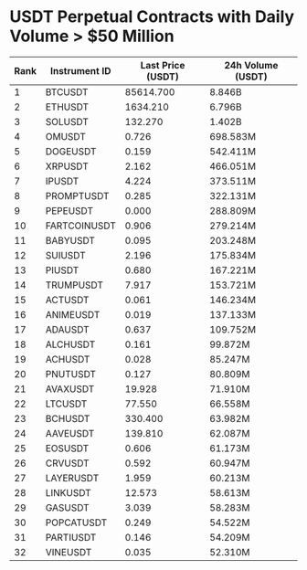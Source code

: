 # USDT Perpetual Contracts with Daily Volume > $50 Million

| Rank | Instrument ID | Last Price (USDT) | 24h Volume (USDT) |
|------|---------------|-------------------|-------------------|
| 1 | BTCUSDT | 85614.700 | 8.846B |
| 2 | ETHUSDT | 1634.210 | 6.796B |
| 3 | SOLUSDT | 132.270 | 1.402B |
| 4 | OMUSDT | 0.726 | 698.583M |
| 5 | DOGEUSDT | 0.159 | 542.411M |
| 6 | XRPUSDT | 2.162 | 466.051M |
| 7 | IPUSDT | 4.224 | 373.511M |
| 8 | PROMPTUSDT | 0.285 | 322.131M |
| 9 | PEPEUSDT | 0.000 | 288.809M |
| 10 | FARTCOINUSDT | 0.906 | 279.214M |
| 11 | BABYUSDT | 0.095 | 203.248M |
| 12 | SUIUSDT | 2.196 | 175.834M |
| 13 | PIUSDT | 0.680 | 167.221M |
| 14 | TRUMPUSDT | 7.917 | 153.721M |
| 15 | ACTUSDT | 0.061 | 146.234M |
| 16 | ANIMEUSDT | 0.019 | 137.133M |
| 17 | ADAUSDT | 0.637 | 109.752M |
| 18 | ALCHUSDT | 0.161 | 99.872M |
| 19 | ACHUSDT | 0.028 | 85.247M |
| 20 | PNUTUSDT | 0.127 | 80.809M |
| 21 | AVAXUSDT | 19.928 | 71.910M |
| 22 | LTCUSDT | 77.550 | 66.558M |
| 23 | BCHUSDT | 330.400 | 63.982M |
| 24 | AAVEUSDT | 139.810 | 62.087M |
| 25 | EOSUSDT | 0.606 | 61.173M |
| 26 | CRVUSDT | 0.592 | 60.947M |
| 27 | LAYERUSDT | 1.959 | 60.213M |
| 28 | LINKUSDT | 12.573 | 58.613M |
| 29 | GASUSDT | 3.039 | 58.283M |
| 30 | POPCATUSDT | 0.249 | 54.522M |
| 31 | PARTIUSDT | 0.146 | 54.209M |
| 32 | VINEUSDT | 0.035 | 52.310M |
